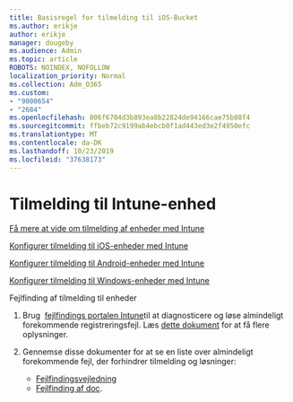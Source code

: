 ```yaml
---
title: Basisregel for tilmelding til iOS-Bucket
ms.author: erikje
author: erikje
manager: dougeby
ms.audience: Admin
ms.topic: article
ROBOTS: NOINDEX, NOFOLLOW
localization_priority: Normal
ms.collection: Adm_O365
ms.custom:
- "9000654"
- "2684"
ms.openlocfilehash: 806f6704d3b893ea8b22824de94166cae75b88f4
ms.sourcegitcommit: ffbeb72c9199ab4ebcb0f1ad443ed3e2f4950efc
ms.translationtype: MT
ms.contentlocale: da-DK
ms.lasthandoff: 10/23/2019
ms.locfileid: "37638173"
---
```

# <a name="intune-device-enrollment"></a>Tilmelding til Intune-enhed

[Få mere at vide om tilmelding af enheder med Intune](https://docs.microsoft.com/intune/enrollment/device-enrollment)

[Konfigurer tilmelding til iOS-enheder med Intune](https://docs.microsoft.com/intune/enrollment/ios-enroll)

[Konfigurer tilmelding til Android-enheder med Intune](https://docs.microsoft.com/intune/android-enroll)

[Konfigurer tilmelding til Windows-enheder med Intune](https://docs.microsoft.com/intune/windows-enroll)

Fejlfinding af tilmelding til enheder

1. Brug  [fejlfindings portalen Intune](https://devicemanagement.microsoft.com/#blade/Microsoft_Intune_DeviceSettings/TroubleshootBlade)til at diagnosticere og løse almindeligt forekommende registreringsfejl. Læs [dette dokument](https://docs.microsoft.com/intune/help-desk-operators) for at få flere oplysninger.

2. Gennemse disse dokumenter for at se en liste over almindeligt forekommende fejl, der forhindrer tilmelding og løsninger:
    - [Fejlfindingsvejledning](https://support.microsoft.com/help/4469913/troubleshooting-windows-device-enrollment-problems-in-microsoft-intune)
    - [Fejlfinding af doc](https://docs.microsoft.com/intune/troubleshoot-device-enrollment-in-intune).
